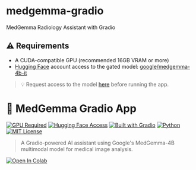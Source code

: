 # medgemma-gradio
MedGemma Radiology Assistant with Gradio
## ⚠️ Requirements

- A CUDA-compatible GPU (recommended 16GB VRAM or more)
- [Hugging Face](https://huggingface.co/) account access to the gated model: [google/medgemma-4b-it](https://huggingface.co/google/medgemma-4b-it)

> 💡 Request access to the model [here](https://huggingface.co/google/medgemma-4b-it) before running the app.


# 🧠 MedGemma Gradio App

[![GPU Required](https://img.shields.io/badge/GPU-required-blue?logo=nvidia)](#requirements)
[![Hugging Face Access](https://img.shields.io/badge/HuggingFace-model--access-yellow?logo=huggingface)](https://huggingface.co/google/medgemma-4b-it)
[![Built with Gradio](https://img.shields.io/badge/Built%20with-Gradio-orange?logo=gradio)](https://gradio.app/)
[![Python](https://img.shields.io/badge/python-3.10%2B-blue?logo=python)](https://www.python.org/)
[![MIT License](https://img.shields.io/badge/license-MIT-green)](./LICENSE)

> A Gradio-powered AI assistant using Google's MedGemma-4B multimodal model for medical image analysis.

[![Open In Colab](https://colab.research.google.com/assets/colab-badge.svg)](https://colab.research.google.com/github/...)
